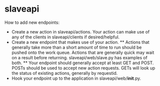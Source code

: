 slaveapi
========

How to add new endpoints:
* Create a new action in slaveapi/actions. Your action can make use of any of the clients in slaveapi/clients if desired/helpful.
* Create a new endpoint that makes use of your action.
** Actions that generally take more than a short amount of time to run should be pushed onto the work queue. Actions that are generally quick may wait on a result before returning. slaveapi/web/slave.py has examples of both.
** Your endpoint should generally accept at least GET and POST. POSTs should be used to accept new action requests. GETs will look up the status of existing actions, generally by requestid.
* Hook your endpoint up to the application in slaveapi/web/__init__.py.
